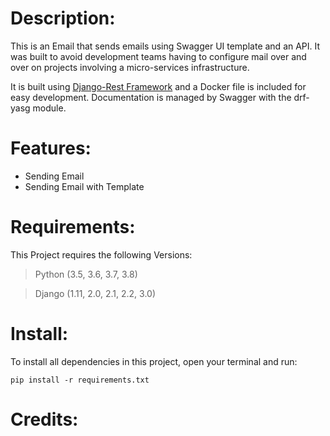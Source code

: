 



# Description:
This is an Email that sends emails using Swagger UI template and an API. It was built to avoid development teams having to configure mail over and over on projects involving a micro-services infrastructure.

It is built using [Django-Rest Framework](https://www.django-rest-framework.org/) and a Docker file is included for easy development. 
Documentation is managed by Swagger with the drf-yasg module.

# Features:
- Sending Email
- Sending Email with Template

# Requirements:
This Project requires the following Versions:
> Python (3.5, 3.6, 3.7, 3.8) 

> Django (1.11, 2.0, 2.1, 2.2, 3.0)

# Install:
To install all dependencies in this project, open your terminal and run:
```
pip install -r requirements.txt
```

# Credits:
